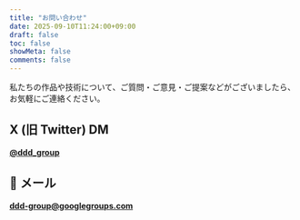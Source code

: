 ```yaml
---
title: "お問い合わせ"
date: 2025-09-10T11:24:00+09:00
draft: false
toc: false
showMeta: false
comments: false
---
```


私たちの作品や技術について、ご質問・ご意見・ご提案などがございましたら、お気軽にご連絡ください。

## X (旧 Twitter) DM

**[@ddd_group](https://x.com/ddd_group)**

## 📧 メール

**[ddd-group@googlegroups.com](mailto:ddd-group@googlegroups.com)**
